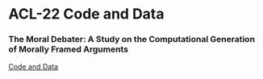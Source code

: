 # ACL-22 Code and Data

### The Moral Debater: A Study on the Computational Generation of Morally Framed Arguments
[Code and Data](https://github.com/webis-de/acl22-moral-debater-a-study-on-the-computational-generation-of-morally-framed-arguments)

